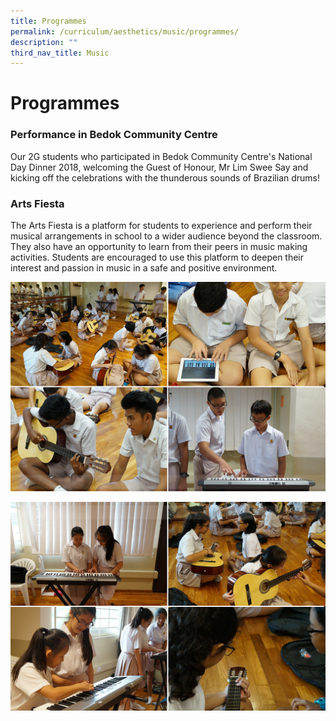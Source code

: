 ```yaml
---
title: Programmes
permalink: /curriculum/aesthetics/music/programmes/
description: ""
third_nav_title: Music
---
```

Programmes
==========

### Performance in Bedok Community Centre

Our 2G students who participated in Bedok Community Centre's National Day Dinner 2018, welcoming the Guest of Honour, Mr Lim Swee Say and kicking off the celebrations with the thunderous sounds of Brazilian drums!



### Arts Fiesta

The Arts Fiesta is a platform for students to experience and perform their musical arrangements in school to a wider audience beyond the classroom. They also have an opportunity to learn from their peers in music making activities. Students are encouraged to use this platform to deepen their interest and passion in music in a safe and positive environment.

![Arts Fiesta](/images/Arts-Fiesta-1.jpg)

![Arts Fiesta](/images/Arts-Fiesta-2.jpg)